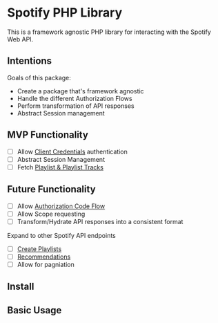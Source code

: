 # Spotify PHP Library

This is a framework agnostic PHP library for interacting with the Spotify Web API.

## Intentions

Goals of this package:
* Create a package that's framework agnostic
* Handle the different Authorization Flows
* Perform transformation of API responses
* Abstract Session management

## MVP Functionality
- [ ] Allow [Client Credentials](https://developer.spotify.com/documentation/general/guides/authorization-guide/#client-credentials-flow) authentication
- [ ] Abstract Session Management
- [ ] Fetch [Playlist & Playlist Tracks](https://developer.spotify.com/documentation/web-api/reference/playlists/)

## Future Functionality
- [ ] Allow [Authorization Code Flow](https://developer.spotify.com/documentation/general/guides/authorization-guide/#authorization-code-flow)
- [ ] Allow Scope requesting
- [ ] Transform/Hydrate API responses into a consistent format

Expand to other Spotify API endpoints

- [ ] [Create Playlists](https://developer.spotify.com/documentation/web-api/reference/playlists/create-playlist/)
- [ ] [Recommendations](https://developer.spotify.com/documentation/web-api/reference/browse/get-recommendations/)
- [ ] Allow for pagniation

## Install

## Basic Usage

